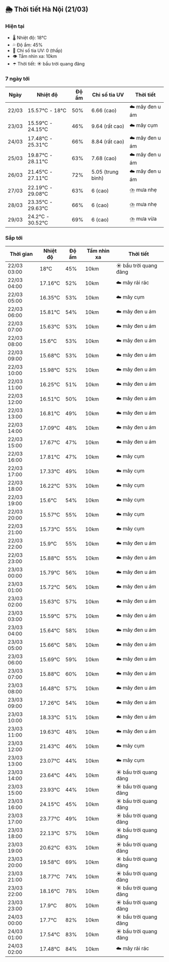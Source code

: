 ## 🌦️ Thời tiết Hà Nội (21/03)

### Hiện tại

- 🌡️ Nhiệt độ: 18℃
- 💦 Độ ẩm: 45%
- 🌟 Chỉ số tia UV: 0 (thấp)
- 👁️ Tầm nhìn xa: 10km
- ☂️ Thời tiết: ☀️ bầu trời quang đãng

### 7 ngày tới

| Ngày | Nhiệt độ | Độ ẩm | Chỉ số tia UV | Thời tiết |
| --- | --- | --- | --- | --- |
| 22/03 | 15.57℃ - 18℃ | 50% | 6.66 (cao) | ☁️ mây đen u ám |
| 23/03 | 15.59℃ - 24.15℃ | 46% | 9.64 (rất cao) | ☁️ mây cụm |
| 24/03 | 17.48℃ - 25.31℃ | 66% | 8.84 (rất cao) | ☁️ mây đen u ám |
| 25/03 | 19.87℃ - 28.11℃ | 63% | 7.68 (cao) | ☁️ mây đen u ám |
| 26/03 | 21.45℃ - 27.11℃ | 72% | 5.05 (trung bình) | ☁️ mây đen u ám |
| 27/03 | 22.19℃ - 29.08℃ | 63% | 6 (cao) | ⛈️ mưa nhẹ |
| 28/03 | 23.35℃ - 29.63℃ | 66% | 6 (cao) | ⛈️ mưa nhẹ |
| 29/03 | 24.2℃ - 30.52℃ | 69% | 6 (cao) | ⛈️ mưa vừa |

### Sắp tới

| Thời gian | Nhiệt độ | Độ ẩm | Tầm nhìn xa | Thời tiết |
| --- | --- | --- | --- | --- |
| 22/03 03:00 | 18℃ | 45% | 10km | ☀️ bầu trời quang đãng |
| 22/03 04:00 | 17.16℃ | 52% | 10km | ☁️ mây rải rác |
| 22/03 05:00 | 16.35℃ | 53% | 10km | ☁️ mây cụm |
| 22/03 06:00 | 15.81℃ | 54% | 10km | ☁️ mây đen u ám |
| 22/03 07:00 | 15.63℃ | 53% | 10km | ☁️ mây đen u ám |
| 22/03 08:00 | 15.6℃ | 53% | 10km | ☁️ mây đen u ám |
| 22/03 09:00 | 15.68℃ | 53% | 10km | ☁️ mây đen u ám |
| 22/03 10:00 | 15.98℃ | 52% | 10km | ☁️ mây đen u ám |
| 22/03 11:00 | 16.25℃ | 51% | 10km | ☁️ mây đen u ám |
| 22/03 12:00 | 16.51℃ | 50% | 10km | ☁️ mây đen u ám |
| 22/03 13:00 | 16.81℃ | 49% | 10km | ☁️ mây đen u ám |
| 22/03 14:00 | 17.09℃ | 48% | 10km | ☁️ mây đen u ám |
| 22/03 15:00 | 17.67℃ | 47% | 10km | ☁️ mây đen u ám |
| 22/03 16:00 | 17.81℃ | 47% | 10km | ☁️ mây cụm |
| 22/03 17:00 | 17.33℃ | 49% | 10km | ☁️ mây cụm |
| 22/03 18:00 | 16.22℃ | 53% | 10km | ☁️ mây cụm |
| 22/03 19:00 | 15.6℃ | 54% | 10km | ☁️ mây cụm |
| 22/03 20:00 | 15.57℃ | 55% | 10km | ☁️ mây cụm |
| 22/03 21:00 | 15.73℃ | 55% | 10km | ☁️ mây cụm |
| 22/03 22:00 | 15.9℃ | 55% | 10km | ☁️ mây đen u ám |
| 22/03 23:00 | 15.88℃ | 55% | 10km | ☁️ mây đen u ám |
| 23/03 00:00 | 15.79℃ | 56% | 10km | ☁️ mây đen u ám |
| 23/03 01:00 | 15.72℃ | 56% | 10km | ☁️ mây đen u ám |
| 23/03 02:00 | 15.63℃ | 57% | 10km | ☁️ mây đen u ám |
| 23/03 03:00 | 15.59℃ | 57% | 10km | ☁️ mây đen u ám |
| 23/03 04:00 | 15.64℃ | 58% | 10km | ☁️ mây đen u ám |
| 23/03 05:00 | 15.66℃ | 58% | 10km | ☁️ mây đen u ám |
| 23/03 06:00 | 15.69℃ | 59% | 10km | ☁️ mây đen u ám |
| 23/03 07:00 | 15.88℃ | 60% | 10km | ☁️ mây đen u ám |
| 23/03 08:00 | 16.48℃ | 57% | 10km | ☁️ mây đen u ám |
| 23/03 09:00 | 17.26℃ | 54% | 10km | ☁️ mây đen u ám |
| 23/03 10:00 | 18.33℃ | 51% | 10km | ☁️ mây đen u ám |
| 23/03 11:00 | 19.63℃ | 48% | 10km | ☁️ mây đen u ám |
| 23/03 12:00 | 21.43℃ | 46% | 10km | ☁️ mây cụm |
| 23/03 13:00 | 23.07℃ | 44% | 10km | ☁️ mây cụm |
| 23/03 14:00 | 23.64℃ | 44% | 10km | ☀️ bầu trời quang đãng |
| 23/03 15:00 | 23.93℃ | 44% | 10km | ☀️ bầu trời quang đãng |
| 23/03 16:00 | 24.15℃ | 45% | 10km | ☀️ bầu trời quang đãng |
| 23/03 17:00 | 23.77℃ | 49% | 10km | ☀️ bầu trời quang đãng |
| 23/03 18:00 | 22.13℃ | 57% | 10km | ☀️ bầu trời quang đãng |
| 23/03 19:00 | 20.62℃ | 63% | 10km | ☀️ bầu trời quang đãng |
| 23/03 20:00 | 19.58℃ | 69% | 10km | ☀️ bầu trời quang đãng |
| 23/03 21:00 | 18.77℃ | 74% | 10km | ☀️ bầu trời quang đãng |
| 23/03 22:00 | 18.16℃ | 78% | 10km | ☀️ bầu trời quang đãng |
| 23/03 23:00 | 17.9℃ | 80% | 10km | ☀️ bầu trời quang đãng |
| 24/03 00:00 | 17.7℃ | 82% | 10km | ☀️ bầu trời quang đãng |
| 24/03 01:00 | 17.54℃ | 83% | 10km | ☀️ bầu trời quang đãng |
| 24/03 02:00 | 17.48℃ | 84% | 10km | ☁️ mây rải rác |
